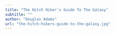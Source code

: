 ```yaml
---
title: "The Hitch Hiker's Guide To The Galaxy"
subtitle: ""
author: "Douglas Adams"
url: "the-hitch-hikers-guide-to-the-galaxy.jpg"
---
```

